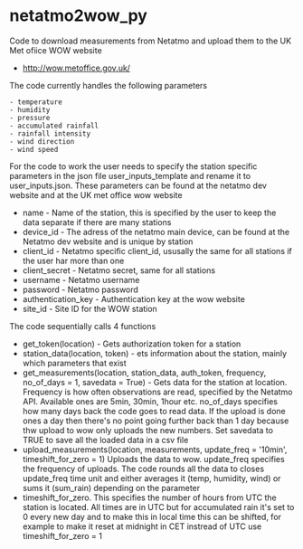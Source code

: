 # netatmo2wow_py

Code to download measurements from Netatmo and upload them to the UK Met ofiice WOW website
- http://wow.metoffice.gov.uk/

The code currently handles the following parameters

    - temperature
    - humidity
    - pressure
    - accumulated rainfall
    - rainfall intensity
    - wind direction
    - wind speed


For the code to work the user needs to specify the station specific parameters in the json file user_inputs_template and rename it to user_inputs.json. These parameters can be found at the netatmo dev website and at the UK met office wow website

- name - Name of the station, this is specified by the user to keep the data separate if there are many stations
- device_id - The adress of the netatmo main device, can be found at the Netatmo dev website and is unique by station
- client_id - Netatmo specific client_id, ususally the same for all stations if the user har more than one
- client_secret - Netatmo secret, same for all stations
- username - Netatmo username
- password - Netatmo password
- authentication_key - Authentication key at the wow website
- site_id - Site ID for the WOW station

	
The code sequentially calls 4 functions
- get_token(location) - Gets authorization token for a station
- station_data(location, token) - ets information about the station, mainly which parameters that exist
- get_measurements(location, station_data, auth_token, frequency, no_of_days = 1, savedata = True) - Gets data for the station at location. Frequency is how often observations are read, specified by the Netatmo API. Available ones are 5min, 30min, 1hour etc.
no_of_days specifies how many days back the code goes to read data. If the upload is done ones a day then there's no point going further back than 1 day because thw upload to wow only uploads the new numbers. Set savedata to TRUE to save all the loaded data in a csv file
- upload_measurements(location, measurements, update_freq = '10min', timeshift_for_zero = 1)
Uploads the data to wow. update_freq specifies the frequency of uploads. The code rounds all the data to closes update_freq time unit and either averages it (temp, humidity, wind) or sums it (sum_rain) depending on the parameter	
- timeshift_for_zero. This specifies the number of hours from UTC the station is located. All times are in UTC but for accumulated rain it's set to 0 every new day and to make this in local time this can be shifted, for example to make it reset at midnight in CET instread of UTC use timeshift_for_zero = 1
